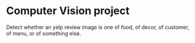 # Computer Vision project
Detect whether an yelp review image is one of food, of decor, of customer, of menu, or of something else.
